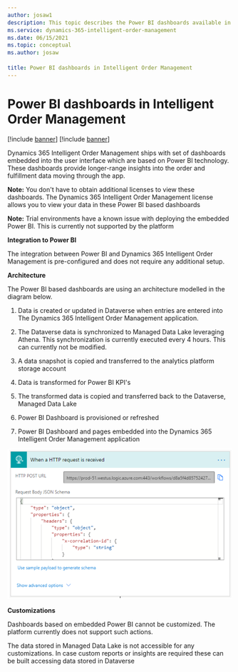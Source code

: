 ```yaml
---
author: josaw1
description: This topic describes the Power BI dashboards available in Dynamics 365 Intelligent Order Management.
ms.service: dynamics-365-intelligent-order-management
ms.date: 06/15/2021
ms.topic: conceptual
ms.author: josaw

title: Power BI dashboards in Intelligent Order Management
---
```



# Power BI dashboards in Intelligent Order Management

[!include [banner](includes/banner.md)]
[!include [banner](includes/preview-banner.md)]

Dynamics 365 Intelligent Order Management ships with set of dashboards embedded into the user interface which are based on Power BI technology. These dashboards provide longer-range insights into the order and fulfillment data moving through the app.

**Note:** You don't have to obtain additional licenses to view these dashboards. The Dynamics 365 Intelligent Order Management license allows you to view your data in these Power BI based dashboards

**Note:** Trial environments have a known issue with deploying the embedded Power BI. This is currently not supported by the platform

**Integration to Power BI**

The integration between Power BI and Dynamics 365 Intelligent Order Management is pre-configured and does not require any additional setup.

**Architecture**

The Power BI based dashboards are using an architecture modelled in the diagram below.

1.  Data is created or updated in Dataverse when entries are entered into The Dynamics 365 Intelligent Order Management application.

2.  The Dataverse data is synchronized to Managed Data Lake leveraging Athena. This synchronization is currently executed every 4 hours. This can currently not be modified.

3.  A data snapshot is copied and transferred to the analytics platform storage account

4.  Data is transformed for Power BI KPI's

5.  The transformed data is copied and transferred back to the Dataverse, Managed Data Lake

6.  Power BI Dashboard is provisioned or refreshed

7.  Power BI Dashboard and pages embedded into the Dynamics 365 Intelligent Order Management application

![architecture flow](media/image1.png)

**Customizations**

Dashboards based on embedded Power BI cannot be customized. The platform currently does not support such actions.

The data stored in Managed Data Lake is not accessible for any customizations. In case custom reports or insights are required these can be built accessing data stored in Dataverse
